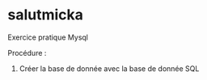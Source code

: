 # salutmicka
 Exercice pratique Mysql

Procédure : 

1. Créer la base de donnée avec la base de donnée SQL